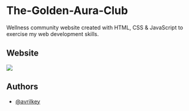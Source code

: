 # The-Golden-Aura-Club
Wellness community website created with HTML, CSS &amp; JavaScript to exercise my web development skills.

## Website
![](https://github.com/avrilkey/The-Golden-Aura-Club/blob/main/GoldenA.gif)


## Authors

- [@avrilkey](https://www.github.com/avrilkey)

